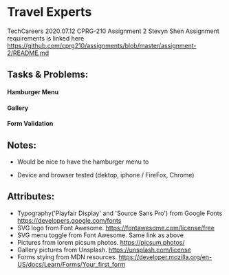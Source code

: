 # Travel Experts 
TechCareers 2020.07.12
CPRG-210 Assignment 2
Stevyn Shen
Assignment requirements is linked here 
https://github.com/cprg210/assignments/blob/master/assignment-2/README.md


## Tasks & Problems:

#### Hamburger Menu

#### Gallery

#### Form Validation


## Notes:
- Would be nice to have the hamburger menu to 

- Device and browser tested (dektop, iphone / FireFox, Chrome)



## Attributes: 

- Typography('Playfair Display' and 'Source Sans Pro') from Google Fonts https://developers.google.com/fonts
- SVG logo from Font Awesome. https://fontawesome.com/license/free
- SVG menu toggle from Font Awesome. Same link as above
- Pictures from lorem picsum photos. https://picsum.photos/
- Gallery pictures from Unsplash. https://unsplash.com/license
- Forms stying from MDN resources. https://developer.mozilla.org/en-US/docs/Learn/Forms/Your_first_form







